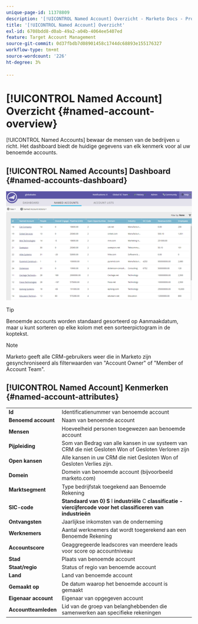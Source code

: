 ```yaml
---
unique-page-id: 11378809
description: '[!UICONTROL Named Account] Overzicht - Marketo Docs - Productdocumentatie'
title: '[!UICONTROL Named Account] Overzicht'
exl-id: 6708bdd8-d0ab-49a2-a04b-4064ee5407ed
feature: Target Account Management
source-git-commit: 0d37fbdb7d08901458c1744dc68893e155176327
workflow-type: tm+mt
source-wordcount: '226'
ht-degree: 3%

---
```


# [!UICONTROL Named Account] Overzicht {#named-account-overview}

[!UICONTROL Named Accounts] bewaar de mensen van de bedrijven u richt. Het dashboard biedt de huidige gegevens van elk kenmerk voor al uw benoemde accounts.

## [!UICONTROL Named Accounts] Dashboard {#named-accounts-dashboard}

![](assets/one.png)

>[!TIP]
>
>Benoemde accounts worden standaard gesorteerd op Aanmaakdatum, maar u kunt sorteren op elke kolom met een sorteerpictogram in de koptekst.

>[!NOTE]
>
>Marketo geeft alle CRM-gebruikers weer die in Marketo zijn gesynchroniseerd als filterwaarden van &quot;Account Owner&quot; of &quot;Member of Account Team&quot;.

## [!UICONTROL Named Account] Kenmerken {#named-account-attributes}

<table> 
 <tbody> 
  <tr> 
   <td><strong><span class="uicontrol">Id</span></strong></td> 
   <td>Identificatienummer van benoemde account</td> 
  </tr> 
  <tr> 
   <td><strong><span class="uicontrol">Benoemd account</span></strong></td> 
   <td>Naam van benoemde account</td> 
  </tr> 
  <tr> 
   <td><strong><span class="uicontrol">Mensen</span></strong></td> 
   <td>Hoeveelheid personen toegewezen aan benoemde account</td> 
  </tr> 
  <tr> 
   <td><strong><span class="uicontrol">Pijpleiding</span></strong></td> 
   <td>Som van Bedrag van alle kansen in uw systeem van CRM die niet Gesloten Won of Gesloten Verloren zijn</td> 
  </tr> 
  <tr> 
   <td><strong><span class="uicontrol">Open kansen</span></strong></td> 
   <td>Alle kansen in uw CRM die niet Gesloten Won of Gesloten Verlies zijn.</td> 
  </tr> 
  <tr> 
   <td><strong><span class="uicontrol">Domein</span></strong></td> 
   <td>Domein van benoemde account (bijvoorbeeld marketo.com)</td> 
  </tr> 
  <tr> 
   <td><strong><span class="uicontrol">Marktsegment</span></strong></td> 
   <td>Type bedrijfstak toegekend aan Benoemde Rekening</td> 
  </tr> 
  <tr> 
   <td><strong><span class="uicontrol">SIC-code</span></strong></td> 
   <td><span><strong> Standaard van 0} S </strong> I <strong> industriële </strong> C <strong> classificatie - viercijfercode voor het classificeren van industrieën</strong><br></span></td> 
  </tr> 
  <tr> 
   <td><strong><span class="uicontrol">Ontvangsten</span></strong></td> 
   <td>Jaarlijkse inkomsten van de onderneming</td> 
  </tr> 
  <tr> 
   <td><strong><span class="uicontrol">Werknemers</span></strong></td> 
   <td>Aantal werknemers dat wordt toegerekend aan een Benoemde Rekening</td> 
  </tr> 
  <tr> 
   <td colspan="1"><strong><span class="uicontrol">Accountscore</span></strong></td> 
   <td colspan="1">Geaggregeerde leadscores van meerdere leads voor score op accountniveau</td> 
  </tr> 
  <tr> 
   <td colspan="1"><strong><span class="uicontrol">Stad</span></strong></td> 
   <td colspan="1">Plaats van benoemde account</td> 
  </tr> 
  <tr> 
   <td colspan="1"><strong><span class="uicontrol">Staat/regio</span></strong></td> 
   <td colspan="1">Status of regio van benoemde account</td> 
  </tr> 
  <tr> 
   <td colspan="1"><strong><span class="uicontrol">Land</span></strong></td> 
   <td colspan="1">Land van benoemde account</td> 
  </tr> 
  <tr> 
   <td colspan="1"><strong><span class="uicontrol">Gemaakt op</span></strong></td> 
   <td colspan="1">De datum waarop het benoemde account is gemaakt</td> 
  </tr> 
  <tr> 
   <td colspan="1"><strong><span class="uicontrol">Eigenaar account</span></strong></td> 
   <td colspan="1">Eigenaar van opgegeven account</td> 
  </tr> 
  <tr> 
   <td colspan="1"><strong><span class="uicontrol">Accountteamleden</span></strong></td> 
   <td colspan="1">Lid van de groep van belanghebbenden die samenwerken aan specifieke rekeningen</td> 
  </tr> 
 </tbody> 
</table>
